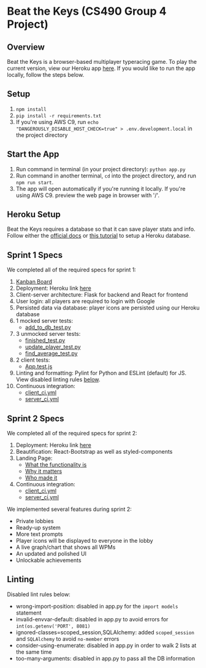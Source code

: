 # Beat the Keys (CS490 Group 4 Project)

## Overview
Beat the Keys is a browser-based multiplayer typeracing game. To play the current version, view our Heroku app [here](https://beat-the-keys-v2.herokuapp.com/). If you would like to run the app locally, follow the steps below.

## Setup
1. `npm install`
2. `pip install -r requirements.txt`
3. If you're using AWS C9, run `echo "DANGEROUSLY_DISABLE_HOST_CHECK=true" > .env.development.local` in the project directory

## Start the App
1. Run command in terminal (in your project directory): `python app.py`
2. Run command in another terminal, `cd` into the project directory, and run `npm run start`. 
3. The app will open automatically if you're running it locally. If you're using AWS C9. preview the web page in browser with '/'.

## Heroku Setup
Beat the Keys requires a database so that it can save player stats and info. Follow either the [official docs](https://devcenter.heroku.com/articles/heroku-postgresql#local-setup) or [this tutorial](https://gist.github.com/naman-njit/a49260e02cd67ea87148e98f79c687fd#create-a-new-database-on-heroku-and-connect-to-our-code) to setup a Heroku database.

## Sprint 1 Specs
We completed all of the required specs for sprint 1:
1. [Kanban Board](https://github.com/Beat-The-Keys/BeatTheKeys/projects/1)
2. Deployment: Heroku link [here](https://beat-the-keys.herokuapp.com/) 
3. Client-server architecture: Flask for backend and React for frontend
4. User login: all players are required to login with Google
5. Persisted data via database: player icons are persisted using our Heroku database
6. 1 mocked server tests: 
    * [add_to_db_test.py](server/add_to_db_test.py)
7. 3 unmocked server tests:
    * [finished_test.py](server/finished_test.py)
    * [update_player_test.py](server/update_player_test.py)
    * [find_average_test.py](server/find_average_test.py)
9. 2 client tests:
    * [App.test.js](src/App.test.js)
10. Linting and formatting: Pylint for Python and ESLint (default) for JS. View disabled linting rules [below](#linting).
11. Continuous integration:
    * [client_ci.yml](.github/workflows/client_ci.yml)
    * [server_ci.yml](.github/workflows/server_ci.yml)

## Sprint 2 Specs
We completed all of the required specs for sprint 2:
1. Deployment: Heroku link [here](https://beat-the-keys-v2.herokuapp.com) 
2. Beautification: React-Bootstrap as well as styled-components
3. Landing Page: 
    * [What the functionality is](https://beat-the-keys-v2.herokuapp.com/#Guide)
    * [Why it matters](https://beat-the-keys-v2.herokuapp.com/#Why)
    * [Who made it](https://beat-the-keys-v2.herokuapp.com/#AboutUs)
4. Continuous integration:
    * [client_ci.yml](.github/workflows/client_ci.yml)
    * [server_ci.yml](.github/workflows/server_ci.yml)

We implemented several features during sprint 2:
* Private lobbies
* Ready-up system
* More text prompts
* Player icons will be displayed to everyone in the lobby
* A live graph/chart that shows all WPMs
* An updated and polished UI
* Unlockable achievements
 
## Linting
Disabled lint rules below:
  * wrong-import-position: disabled in app.py for the `import models` statement
  * invalid-envvar-default: disabled in app.py to avoid errors for `int(os.getenv('PORT', 8081)`
  * ignored-classes=scoped_session,SQLAlchemy: added `scoped_session` and `SQLAlchemy` to avoid `no-member` errors
  * consider-using-enumerate: disabled in app.py in order to walk 2 lists at the same time
  * too-many-arguments: disabled in app.py to pass all the DB information
